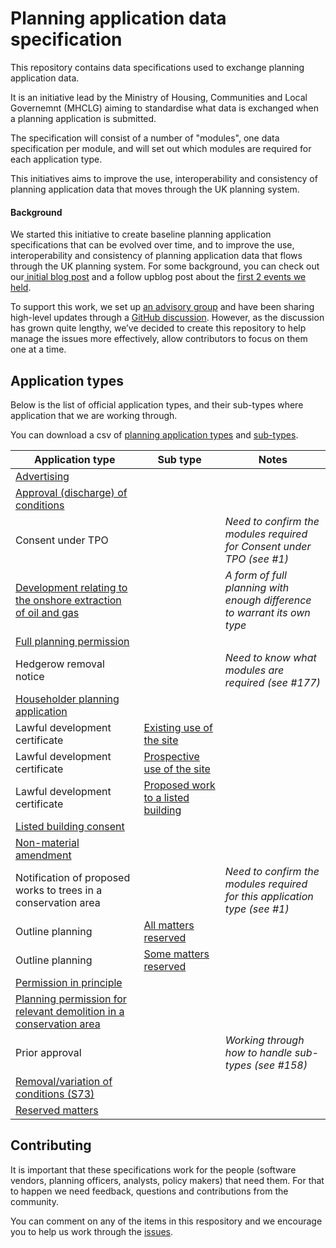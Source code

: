 # Planning application data specification

This repository contains data specifications used to exchange planning application data.

It is an initiative lead by the Ministry of Housing, Communities and Local Governemnt (MHCLG) aiming to standardise what data is exchanged when a planning application is submitted.

The specification will consist of a number of "modules", one data specification per module, and will set out which modules are required for each application type.

This initiatives aims to improve the use, interoperability and consistency of planning application data that moves through the UK planning system.

#### Background

We started this initiative to create baseline planning application specifications that can be evolved over time, and to improve the use, interoperability and consistency of planning application data that flows through the UK planning system. For some background, you can check out our[ initial blog post](https://mhclgdigital.blog.gov.uk/2024/10/18/using-data-design-to-transform-the-planning-application-process-get-involved/) and a follow upblog post about the [first 2 events we held](https://mhclgdigital.blog.gov.uk/2024/12/06/digital-planning-developing-planning-applications-specifications-in-the-open/).

To support this work, we set up [an advisory group](https://design.planning.data.gov.uk/advisory-group) and have been sharing high-level updates through a [GitHub discussion](https://github.com/digital-land/data-standards-backlog/discussions/98). However, as the discussion has grown quite lengthy, we’ve decided to create this repository to help manage the issues more effectively, allow contributors to focus on them one at a time.


## Application types

Below is the list of official application types, and their sub-types where application that we are working through.

You can download a csv of [planning application types](https://github.com/digital-land/planning-application-data-specification/blob/main/data/planning-application-type.csv) and [sub-types](http://github.com/digital-land/planning-application-data-specification/blob/main/data/planning-application-sub-type.csv).

| Application type | Sub type | Notes |
|---|---|---|
| [Advertising](https://github.com/digital-land/planning-application-data-specification/discussions/171) |  | |
| [Approval (discharge) of conditions](https://github.com/digital-land/planning-application-data-specification/discussions/173) |  | |
| Consent under TPO |  | _Need to confirm the modules required for Consent under TPO (see #1)_ |
| [Development relating to the onshore extraction of oil and gas](https://github.com/digital-land/planning-application-data-specification/discussions/176) | | _A form of full planning with enough difference to warrant its own type_ |
| [Full planning permission](https://github.com/digital-land/planning-application-data-specification/discussions/167) | |  |
| Hedgerow removal notice | | _Need to know what modules are required (see #177)_ |
| [Householder planning application](https://github.com/digital-land/planning-application-data-specification/discussions/166) | | |
| Lawful development certificate | [Existing use of the site](https://github.com/digital-land/planning-application-data-specification/discussions/182) | |
| Lawful development certificate | [Prospective use of the site](https://github.com/digital-land/planning-application-data-specification/discussions/181) | |
| Lawful development certificate | [Proposed work to a listed building](https://github.com/digital-land/planning-application-data-specification/discussions/180) | |
| [Listed building consent](https://github.com/digital-land/planning-application-data-specification/discussions/170) | | |
| [Non-material amendment](https://github.com/digital-land/planning-application-data-specification/discussions/174) | | |
| Notification of proposed works to trees in a conservation area | | _Need to confirm the modules required for this application type (see #1)_ |
| Outline planning | [All matters reserved](https://github.com/digital-land/planning-application-data-specification/discussions/179) | |
| Outline planning | [Some matters reserved](https://github.com/digital-land/planning-application-data-specification/discussions/178) | |
| [Permission in principle](https://github.com/digital-land/planning-application-data-specification/discussions/175) | | |
| [Planning permission for relevant demolition in a conservation area](https://github.com/digital-land/planning-application-data-specification/discussions/169) | | |
| Prior approval | | _Working through how to handle sub-types (see #158)_ |
| [Removal/variation of conditions (S73)](https://github.com/digital-land/planning-application-data-specification/discussions/172) | | |
| [Reserved matters](https://github.com/digital-land/planning-application-data-specification/discussions/168) | | |


## Contributing

It is important that these specifications work for the people (software vendors, planning officers, analysts, policy makers) that need them. For that to happen we need feedback, questions and contributions from the community.

You can comment on any of the items in this respository and we encourage you to help us work through the [issues](https://github.com/digital-land/planning-application-data-specification/issues).

